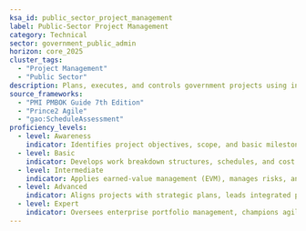 ```yaml
---
ksa_id: public_sector_project_management
label: Public-Sector Project Management
category: Technical
sector: government_public_admin
horizon: core_2025
cluster_tags:
  - "Project Management"
  - "Public Sector"
description: Plans, executes, and controls government projects using industry frameworks adapted for public-sector constraints, emphasizing value delivery, risk, and accountability.
source_frameworks:
  - "PMI PMBOK Guide 7th Edition"
  - "Prince2 Agile"
  - "gao:ScheduleAssessment"
proficiency_levels:
  - level: Awareness
    indicator: Identifies project objectives, scope, and basic milestones.
  - level: Basic
    indicator: Develops work breakdown structures, schedules, and cost estimates.
  - level: Intermediate
    indicator: Applies earned-value management (EVM), manages risks, and reports performance metrics.
  - level: Advanced
    indicator: Aligns projects with strategic plans, leads integrated project teams, and conducts independent reviews.
  - level: Expert
    indicator: Oversees enterprise portfolio management, champions agile government practices, and sets PM policy.
---
```

